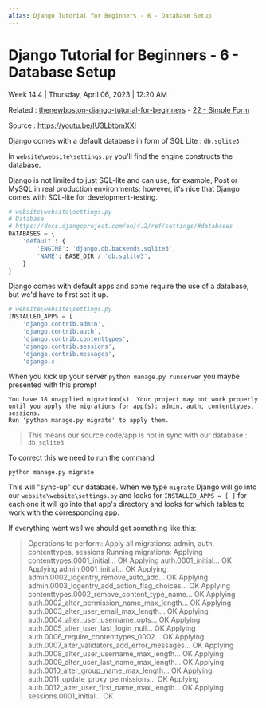 ```yaml
---
alias: Django Tutorial for Beginners - 6 - Database Setup
---
```


# Django Tutorial for Beginners - 6 - Database Setup

Week 14.4 | Thursday, April 06, 2023 | 12:20 AM

Related : [thenewboston-django-tutorial-for-beginners](thenewboston-django-tutorial-for-beginners.md) - [22 - Simple Form](22%20-%20Simple%20Form.md)

Source : <https://youtu.be/IU3LbtbmXXI>

Django comes with a default database in form of SQL Lite : `db.sqlite3`

In `website\website\settings.py` you'll find the engine constructs the database.

Django is not limited to just SQL-lite and can use, for example, Post or MySQL in real production environments; however, it's nice that Django comes with SQL-lite for development-testing.

```python
# website\website\settings.py
# Database
# https://docs.djangoproject.com/en/4.2/ref/settings/#databases
DATABASES = {
    'default': {
        'ENGINE': 'django.db.backends.sqlite3',
        'NAME': BASE_DIR / 'db.sqlite3',
    }
}
```

Django comes with default apps and some require the use of a database, but we'd have to
first set it up.

```python
# website\website\settings.py
INSTALLED_APPS = [
    'django.contrib.admin',
    'django.contrib.auth',
    'django.contrib.contenttypes',
    'django.contrib.sessions',
    'django.contrib.messages',
    'django.c
```

When you kick up your server `python manage.py runserver` you maybe presented with this prompt

```text
You have 18 unapplied migration(s). Your project may not work properly until you apply the migrations for app(s): admin, auth, contenttypes, sessions.
Run 'python manage.py migrate' to apply them.
```

> This means our source code/app is not in sync with our database : `db.sqlite3`

To correct this we need to run the command

```text
python manage.py migrate
```

This will "sync-up" our database. When we type `migrate` Django will go into our
`website\website\settings.py` and looks for `INSTALLED_APPS = [ ]` for each one it will go into
that app's directory and looks for which tables to work with the corresponding app.

If everything went well we should get something like this:

> Operations to perform:
> Apply all migrations: admin, auth, contenttypes, sessions
> Running migrations:
> Applying contenttypes.0001_initial... OK
> Applying auth.0001_initial... OK
> Applying admin.0001_initial... OK
> Applying admin.0002_logentry_remove_auto_add... OK
> Applying admin.0003_logentry_add_action_flag_choices... OK
> Applying contenttypes.0002_remove_content_type_name... OK
> Applying auth.0002_alter_permission_name_max_length... OK
> Applying auth.0003_alter_user_email_max_length... OK
> Applying auth.0004_alter_user_username_opts... OK
> Applying auth.0005_alter_user_last_login_null... OK
> Applying auth.0006_require_contenttypes_0002... OK
> Applying auth.0007_alter_validators_add_error_messages... OK
> Applying auth.0008_alter_user_username_max_length... OK
> Applying auth.0009_alter_user_last_name_max_length... OK
> Applying auth.0010_alter_group_name_max_length... OK
> Applying auth.0011_update_proxy_permissions... OK
> Applying auth.0012_alter_user_first_name_max_length... OK
> Applying sessions.0001_initial... OK
